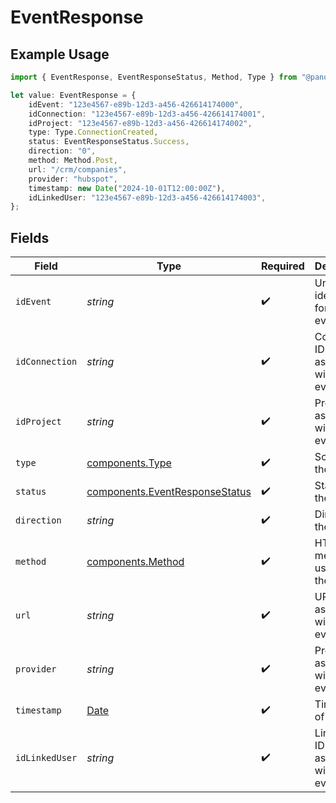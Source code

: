 # EventResponse

## Example Usage

```typescript
import { EventResponse, EventResponseStatus, Method, Type } from "@panora/sdk/models/components";

let value: EventResponse = {
    idEvent: "123e4567-e89b-12d3-a456-426614174000",
    idConnection: "123e4567-e89b-12d3-a456-426614174001",
    idProject: "123e4567-e89b-12d3-a456-426614174002",
    type: Type.ConnectionCreated,
    status: EventResponseStatus.Success,
    direction: "0",
    method: Method.Post,
    url: "/crm/companies",
    provider: "hubspot",
    timestamp: new Date("2024-10-01T12:00:00Z"),
    idLinkedUser: "123e4567-e89b-12d3-a456-426614174003",
};
```

## Fields

| Field                                                                                         | Type                                                                                          | Required                                                                                      | Description                                                                                   | Example                                                                                       |
| --------------------------------------------------------------------------------------------- | --------------------------------------------------------------------------------------------- | --------------------------------------------------------------------------------------------- | --------------------------------------------------------------------------------------------- | --------------------------------------------------------------------------------------------- |
| `idEvent`                                                                                     | *string*                                                                                      | :heavy_check_mark:                                                                            | Unique identifier for the event                                                               | 123e4567-e89b-12d3-a456-426614174000                                                          |
| `idConnection`                                                                                | *string*                                                                                      | :heavy_check_mark:                                                                            | Connection ID associated with the event                                                       | 123e4567-e89b-12d3-a456-426614174001                                                          |
| `idProject`                                                                                   | *string*                                                                                      | :heavy_check_mark:                                                                            | Project ID associated with the event                                                          | 123e4567-e89b-12d3-a456-426614174002                                                          |
| `type`                                                                                        | [components.Type](../../models/components/type.md)                                            | :heavy_check_mark:                                                                            | Scope of the event                                                                            | connection.created                                                                            |
| `status`                                                                                      | [components.EventResponseStatus](../../models/components/eventresponsestatus.md)              | :heavy_check_mark:                                                                            | Status of the event                                                                           | success                                                                                       |
| `direction`                                                                                   | *string*                                                                                      | :heavy_check_mark:                                                                            | Direction of the event                                                                        | 0                                                                                             |
| `method`                                                                                      | [components.Method](../../models/components/method.md)                                        | :heavy_check_mark:                                                                            | HTTP method used for the event                                                                | POST                                                                                          |
| `url`                                                                                         | *string*                                                                                      | :heavy_check_mark:                                                                            | URL associated with the event                                                                 | /crm/companies                                                                                |
| `provider`                                                                                    | *string*                                                                                      | :heavy_check_mark:                                                                            | Provider associated with the event                                                            | hubspot                                                                                       |
| `timestamp`                                                                                   | [Date](https://developer.mozilla.org/en-US/docs/Web/JavaScript/Reference/Global_Objects/Date) | :heavy_check_mark:                                                                            | Timestamp of the event                                                                        | 2024-10-01T12:00:00Z                                                                          |
| `idLinkedUser`                                                                                | *string*                                                                                      | :heavy_check_mark:                                                                            | Linked user ID associated with the event                                                      | 123e4567-e89b-12d3-a456-426614174003                                                          |